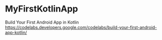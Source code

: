 # MyFirstKotlinApp
Build Your First Android App in Kotlin  
https://codelabs.developers.google.com/codelabs/build-your-first-android-app-kotlin/
